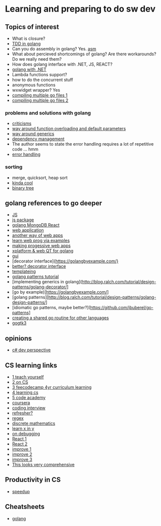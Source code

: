 # Learning and preparing to do sw dev

## Topics of interest

* What is closure?
* [TDD in golang](https://golang.org/doc/code.html#Testing)
* Can you do assembly in golang? Yes. [asm](https://golang.org/doc/asm)
* What about percieved shortcomings of golang? Are there workarounds? Do we really need them?
* How does golang interface with .NET, JS, REACT?
* [golang with .NET](https://github.com/matiasinsaurralde/go-dotnet)
* Lambda functions support?
* how to do the concurrent stuff
* anonymous functions
* wxwidget wrapper? Yes
* [compiling multiple go files 1](https://stackoverflow.com/questions/10838469/how-to-compile-go-program-consisting-of-multiple-files)
* [compiling multiple go files 2](https://golang.org/doc/code.html)

### problems and solutions with golang

* [criticisms](https://www.toptal.com/go/4-go-language-criticisms)
* [way around function overloading and default parameters](http://changelog.ca/log/2015/01/30/golang)
* [way around generics](https://blog.jonathanoliver.com/golang-has-generics/)
* [dependency management](https://dzone.com/articles/golang-dependency-management)
* The author seems to state the error handling requires a lot of repetitive code ... hmm
* [error handling](https://codesamplez.com/programming/golang-error-handling)

### sorting

* merge, quicksort, heap sort
* [kinda cool](https://medium.com/jl-codes/understanding-sorting-algorithms-af6222995c8)
* [binary tree](https://www.geeksforgeeks.org/data-structures/)


## golang references to go deeper
* [JS](https://www.thepolyglotdeveloper.com/2017/03/bundle-html-css-javascript-served-golang-application/)
* [js package](https://golang.org/pkg/syscall/js/)
* [golang MongoDB React](https://levelup.gitconnected.com/build-a-todo-app-in-golang-mongodb-and-react-e1357b4690a6)
* [web application](https://www.sohamkamani.com/blog/2017/09/13/how-to-build-a-web-application-in-golang/)
* [another way of web apps](https://larry-price.com/blog/2015/06/25/architecture-for-a-golang-web-app/)
* [learn web prog via examples](https://gowebexamples.com/)
* [making progessive web apps](https://www.polymer-project.org/)
* [xplatform & web QT for golang](https://github.com/therecipe/qt)
* [gui](https://golangr.com/gui/)
* [decorator interface]{https://golangbyexample.com/}
* [better? decorator interface](https://github.com/jbuberel/go-patterns)
* [templateing](https://stackoverflow.com/questions/37635769/elegant-way-to-implement-template-method-pattern-in-golang)
* [golang patterns tutorial](https://www.golangprograms.com/design-patterns.html)
* [implementing generics in golang](http://blog.ralch.com/tutorial/design-patterns/golang-decorator/]
* [go by example)[https://golangbyexample.com/]
* [golang patterns][http://blog.ralch.com/tutorial/design-patterns/golang-design-patterns/]
* [idiomatic go patterns, maybe better?](https://github.com/jbuberel/go-patterns]
* [creating a shared go routine for other languages](https://medium.com/learning-the-go-programming-language/calling-go-functions-from-other-languages-4c7d8bcc69bf)
* [gogtk3](https://github.com/gotk3/gotk3)

## opinions
* [c# dev perspective](https://shonnlyga.wordpress.com/2016/10/01/golang-for-the-csharp-developer-intro/)

## CS learning links
* [1 teach yourself](https://teachyourselfcs.com/)
* [2 on CS](https://www.khanacademy.org/computing/computer-science)
* [3 feecodecamp 4yr curriculum learning](https://www.google.com/url?sa=t&source=web&rct=j&url=https://www.freecodecamp.org/news/what-you-learn-in-a-4-year-computer-science-degree-35a95457cb06/amp/&ved=2ahUKEwiq77SWrp3lAhUTCjQIHeF9DzQQFjAOegQIBhAB&usg=AOvVaw3qT6TTEaR6kME1kpxx4jYD&ampcf=1&cshid=1571111808786)
* [4 learning cs](https://thevaluable.dev/learning-computer-science-software-developer/)
* [5 code academy](https://www.codecademy.com/learn/paths/computer-science?utm_content=cs-path)
* [coursera](https://www.coursera.org/learn/algorithms-divide-conquer)
* [coding interview](https://medium.com/better-programming/how-to-ace-the-coding-interview-by-an-ex-facebook-interviewer-9c163a845d05)
* [refresher?](https://www.freecodecamp.org/news/the-ultimate-bootcamp-primer/)
* [regex](https://github.com/ziishaned/learn-regex)
* [discrete mathematics](https://www.tutorialspoint.com/discrete_mathematics/discrete_mathematics_introduction.htm)
* [learn x in y](https://learnxinyminutes.com/docs/go/)
* [on debugging](https://queue.acm.org/detail.cfm?id=3068754)
* [React 1](https://github.com/facebook/create-react-app)
* [React 2](https://github.com/mewben/go-react-project)
* [improve 1](https://dzone.com/articles/10-things-every-programmer-and-software-engineer-s)
* [improve 2](https://www.quora.com/What-are-some-of-the-best-algorithms-which-every-good-programmers-should-know)
* [improve 3]()
* [This looks very comprehensive](https://github.com/mtdvio/every-programmer-should-know)

## Productivity in CS

* [speedup](https://www.targetprocess.com/articles/speed-in-software-development/)

## Cheatsheets
* [golang](http://golangbot.com/)